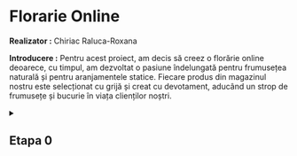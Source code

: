 # Florarie Online

**Realizator :** Chiriac Raluca-Roxana

**Introducere :** Pentru acest proiect, am decis să creez o florărie online deoarece, cu timpul, am dezvoltat o pasiune îndelungată pentru frumusețea naturală și pentru aranjamentele statice. Fiecare produs din magazinul nostru este selecționat cu grijă și creat cu devotament, aducând un strop de frumusețe și bucurie în viața clienților noștri.

 <details>
  
<summary>
  
## Etapa 0

</summary>

### Categorii si subcategorii

#### Buchete de flori

* Tipuri de buchete ( lalele, trandafiri, zambile, frezii, mixte )

#### Aranjamente florale

* Tipuri de aranjamente ( Aranjamente în cutie, Aranjamente în coșuri, Aranjamente statice)

#### Evenimente

* Tipuri de evenimente ( onomastică, nuntă, botez )

#### Trandafiri criogenați

* Tipuri de trandafiri criogenați ( trandafiri criogenați în cupolă, trandafiri criogenați în cutie )


### Pagini și subsecțiuni


#### Pagina Principală

* Povestea florariei
* Sugestii de produse
* Servicii incluse


#### Buchete de flori, Aranjamente florale, Evenimente, Trandafiri criogenți

* Filtrare și sortare pe baza tipului ( după preț, culoare predominantă, tipuri de flori, tip eveniment)
* afișarea produselor

#### Contact

* Date despre locația fizică a florăriei
* Date de contact( e-mail, număr de telefon, rețele sociale )
* Formular newsletter ( opțional )

#### Pagina produsului

* Poze cu produsul
* Descrierea acestuia
* Pretul acestuia
* Reviews


#### Coș de cumpărături

* Articolele existente în coș
* Prețul total
* Finalizare comandă



### Legături între pagini

* În fiecare pagină va exista o panglică care va conține un meniu ce va putea face redirecționare către toate paginile existente
* Pentru fiecare categorie va exista un alt submeniu de unde se va putea face redirecționarea către alte subcategorii specifice categoriei selectate
* La apăsarea unei imagini( sau text ) specific unui produs prezentat pe pagina de produse specifică produsului, site-ul va face redicționare spre pagina produsului respectiv



### Lista de cuvinte cheie

##### Pagina principala: flori, buchete, aranjamente, trandafiri, lalele, criogenat, crinogenat, livrare acasa, curier, promotie, Bucuresti

##### Buchete de flori, Aranjamente florale, Evenimente, Trandafiri criogenți : flori, buchete, aranjamente, trandafir, lalele, criogenat, crinogenat, rosii, mov

##### Contact : numar de telefon, locatie, Bucuresti, instagram

##### Pagina produsului : Review, trandafiri, buchet, aranjament, 5 stele, stele

##### Coș de cumpărături : comanda, finalizare comanda, cont



### Site-uri similare:

1. https://lastoria.ro/povesti-cu-flori/ <br>
  PRO:   Design-ul meniului este destul de aerisit, facandu-l foarte vizibil si accesibil. Galeria de poze de pe paginile expuse este destul de responsive si bine gandita pentru a pune in valoare arta expusa de aranjamente/buchete <br>
  CONTRA:   Neposibilitatea plasarii unor comenzi online ; textul descrierii pentru fiecare categorie este destul de mic si inghesuit
<br>

2. https://www.florariairis.ro/ <br>
  PRO:   Posibilitatea comenzilor online ; prezentarea unor sugestii pentru utilizator <br>
  CONTRA:   Culoarea textului din subsolul paginii este aleasa fara a lua in considerare culoarea de background, astfel facandu-l destul de greu de citit. Categoriile de produse nu au hover, astfel neputand vedea o previzualizare a acestora
<br>

3. https://www.101flori.ro/ <br>
  PRO:   Culoarea textului din subsolul paginii este aleasa corect pentru a facilita citirea si intelegerea usoara a acestuia. Hover-ul pe categoriile de produse este posibil, astfel facilitand previzualizarea subcategoriilor <br>
  CONTRA:    Design per total precar ; neactuazlizarea copyright-ului din 2019
<br>

4. https://bloomeria.ro/ <br>
  PRO:   Pagina de produs disponibila unde putem gasi o scurta descriere specifica ; sunt disponibile recenzii per produs <br>
  CONTRA:   Prelungirea paginii principale pentru a prinde toate categoriile disponibile pe acest site. Filtrarea la anumite subcategorii nu este prea bogata, lasand loc si de alte filtre folositoare pentru utilizator.


</details>
